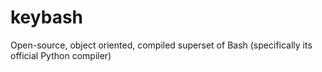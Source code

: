 # keybash
 Open-source, object oriented, compiled superset of Bash (specifically its official Python compiler)
